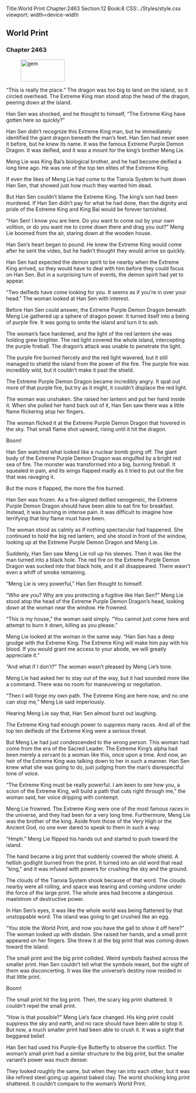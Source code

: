 Title:World Print 
Chapter:2463 
Section:12 
Book:8 
CSS:../Styles/style.css 
viewport: width=device-width
  
## World Print
### Chapter 2463
  
<figure>
	<img src="../Images/gem.gif" alt="gem" id="gem" width="120" height="60" />
</figure>
  

  
“This is really the place.” The dragon was too big to land on the island, so it circled overhead. The Extreme King man stood atop the head of the dragon, peering down at the island.

Han Sen was shocked, and he thought to himself, “The Extreme King have gotten here so quickly?”

Han Sen didn’t recognize this Extreme King man, but he immediately identified the giant dragon beneath the man’s feet. Han Sen had never seen it before, but he knew its name. It was the famous Extreme Purple Demon Dragon. It was deified, and it was a mount for the king’s brother Meng Lie.

Meng Lie was King Bai’s biological brother, and he had become deified a long time ago. He was one of the top ten elites of the Extreme King.

If even the likes of Meng Lie had come to the Tianxia System to hunt down Han Sen, that showed just how much they wanted him dead.

But Han Sen couldn’t blame the Extreme King. The king’s son had been murdered. If Han Sen didn’t pay for what he had done, then the dignity and pride of the Extreme King and King Bai would be forever tarnished.

“Han Sen! I know you are here. Do you want to come out by your own volition, or do you want me to come down there and drag you out?” Meng Lie boomed from the air, staring down at the wooden house.

Han Sen’s heart began to pound. He knew the Extreme King would come after he sent the video, but he hadn’t thought they would arrive so quickly.

Han Sen had expected the demon spirit to be nearby when the Extreme King arrived, so they would have to deal with him before they could focus on Han Sen. But in a surprising turn of events, the demon spirit had yet to appear.

“Two deifieds have come looking for you. It seems as if you’re in over your head.” The woman looked at Han Sen with interest.

Before Han Sen could answer, the Extreme Purple Demon Dragon beneath Meng Lie gathered up a sphere of dragon power. It turned itself into a being of purple fire. It was going to smite the island and turn it to ash.

The woman’s face hardened, and the light of the red lantern she was holding grew brighter. The red light covered the whole island, intercepting the purple fireball. The dragon’s attack was unable to penetrate the light.

The purple fire burned fiercely and the red light wavered, but it still managed to shield the island from the power of the fire. The purple fire was incredibly wild, but it couldn’t make it past the shield.

The Extreme Purple Demon Dragon became incredibly angry. It spat out more of that purple fire, but try as it might, it couldn’t displace the red light.

The woman was unshaken. She raised her lantern and put her hand inside it. When she pulled her hand back out of it, Han Sen saw there was a little flame flickering atop her fingers.

The woman flicked it at the Extreme Purple Demon Dragon that hovered in the sky. That small flame shot upward, rising until it hit the dragon.

Boom!

Han Sen watched what looked like a nuclear bomb going off. The giant body of the Extreme Purple Demon Dragon was engulfed by a bright red sea of fire. The monster was transformed into a big, burning fireball. It squealed in pain, and its wings flapped madly as it tried to put out the fire that was ravaging it.

But the more it flapped, the more the fire burned.

Han Sen was frozen. As a fire-aligned deified xenogeneic, the Extreme Purple Demon Dragon should have been able to eat fire for breakfast. Instead, it was burning in intense pain. It was difficult to imagine how terrifying that tiny flame must have been.

The woman stood as calmly as if nothing spectacular had happened. She continued to hold the big red lantern, and she stood in front of the window, looking up at the Extreme Purple Demon Dragon and Meng Lie.

Suddenly, Han Sen saw Meng Lie roll up his sleeves. Then it was like the man turned into a black hole. The red fire on the Extreme Purple Demon Dragon was sucked into that black hole, and it all disappeared. There wasn’t even a whiff of smoke remaining.

“Meng Lie is very powerful,” Han Sen thought to himself.

“Who are you? Why are you protecting a fugitive like Han Sen?” Meng Lie stood atop the head of the Extreme Purple Demon Dragon’s head, looking down at the woman near the window. He frowned.

“This is my house,” the woman said simply. “You cannot just come here and attempt to burn it down, killing as you please.”

Meng Lie looked at the woman in the same way. “Han Sen has a deep grudge with the Extreme King. The Extreme King will make him pay with his blood. If you would grant me access to your abode, we will greatly appreciate it.”

“And what if I don’t?” The woman wasn’t pleased by Meng Lie’s tone.

Meng Lie had asked her to stay out of the way, but it had sounded more like a command. There was no room for maneuvering or negotiation.

“Then I will forge my own path. The Extreme King are here now, and no one can stop me,” Meng Lie said imperiously.

Hearing Meng Lie say that, Han Sen almost burst out laughing.

The Extreme King had enough power to suppress many races. And all of the top ten deifieds of the Extreme King were a serious threat.

But Meng Lie had just condescended to the wrong person. This woman had come from the era of the Sacred Leader. The Extreme King’s alpha had been merely a servant to a woman like this, once upon a time. And now, an heir of the Extreme King was talking down to her in such a manner. Han Sen knew what she was going to do, just judging from the man’s disrespectful tone of voice.

“The Extreme King must be really powerful. I am keen to see how you, a scion of the Extreme King, will build a path that cuts right through me,” the woman said, her voice dripping with contempt.

Meng Lie frowned. The Extreme King were one of the most famous races in the universe, and they had been for a very long time. Furthermore, Meng Lie was the brother of the king. Aside from those of the Very High or the Ancient God, no one ever dared to speak to them in such a way.

“Hmph.” Meng Lie flipped his hands out and started to push toward the island.

The hand became a big print that suddenly covered the whole shield. A hellish godlight burned from the print. It turned into an old word that read “king,” and it was infused with powers for crushing the sky and the ground.

The clouds of the Tianxia System shook because of that word. The clouds nearby were all rolling, and space was tearing and coming undone under the force of the large print. The whole area had become a dangerous maelstrom of destructive power.

In Han Sen’s eyes, it was like the whole world was being flattened by that unstoppable word. The island was going to get crushed like an egg.

“You stole the World Print, and now you have the gall to show it off here?” The woman looked up with disdain. She raised her hands, and a small print appeared on her fingers. She threw it at the big print that was coming down toward the island.

The small print and the big print collided. Weird symbols flashed across the smaller print. Han Sen couldn’t tell what the symbols meant, but the sight of them was disconcerting. It was like the universe’s destiny now resided in that little print.

Boom!

The small print hit the big print. Then, the scary big print shattered. It couldn’t repel the small print.

“How is that possible?” Meng Lie’s face changed. His king print could suppress the sky and earth, and no race should have been able to stop it. But now, a much smaller print had been able to crush it. It was a sight that beggared belief.

Han Sen had used his Purple-Eye Butterfly to observe the conflict. The woman’s small print had a similar structure to the big print, but the smaller variant’s power was much denser.

They looked roughly the same, but when they ran into each other, but it was like refined steel going up against baked clay. The world shocking king print shattered. It couldn’t compare to the woman’s World Print.